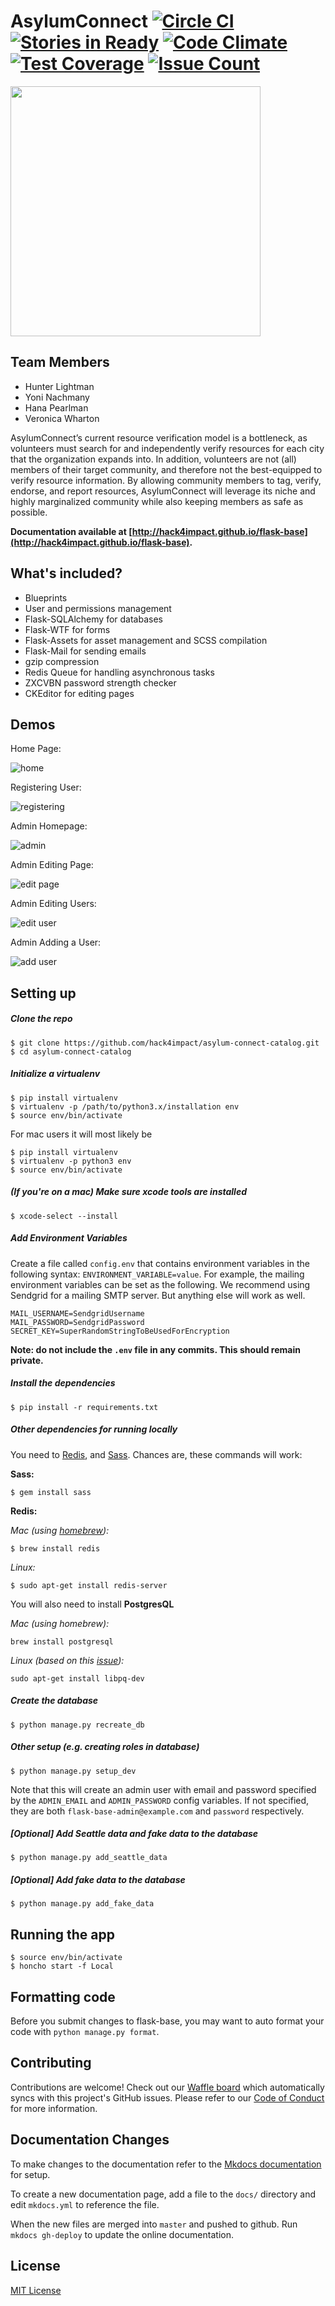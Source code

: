 # AsylumConnect [![Circle CI](https://circleci.com/gh/hack4impact/asylum-connect-catalog.svg?style=svg)](https://circleci.com/gh/hack4impact/asylum-connect-catalog) [![Stories in Ready](https://badge.waffle.io/hack4impact/asylum-connect-catalog.png?label=ready&title=Ready)](https://waffle.io/hack4impact/asylum-connect-catalog) [![Code Climate](https://codeclimate.com/github/hack4impact/asylum-connect-catalog/badges/gpa.svg)](https://codeclimate.com/github/hack4impact/asylum-connect-catalog) [![Test Coverage](https://codeclimate.com/github/hack4impact/asylum-connect-catalog/badges/coverage.svg)](https://codeclimate.com/github/hack4impact/asylum-connect-catalog/coverage) [![Issue Count](https://codeclimate.com/github/hack4impact/asylum-connect-catalog/badges/issue_count.svg)](https://codeclimate.com/github/hack4impact/asylum-connect-catalog)
<img src="readme_media/logo@2x.png" width="400"/>

## Team Members

- Hunter Lightman
- Yoni Nachmany
- Hana Pearlman
- Veronica Wharton

AsylumConnect’s current resource verification model is a bottleneck, as volunteers must search for and independently verify resources for each city that the organization expands into. In addition, volunteers are not (all) members of their target community, and therefore not the best-equipped to verify resource information. By allowing community members to tag, verify, endorse, and report resources, AsylumConnect will leverage its niche and highly marginalized community while also keeping members as safe as possible.

**Documentation available at [http://hack4impact.github.io/flask-base](http://hack4impact.github.io/flask-base).**

## What's included?

* Blueprints
* User and permissions management
* Flask-SQLAlchemy for databases
* Flask-WTF for forms
* Flask-Assets for asset management and SCSS compilation
* Flask-Mail for sending emails
* gzip compression
* Redis Queue for handling asynchronous tasks
* ZXCVBN password strength checker  
* CKEditor for editing pages

## Demos

Home Page:

![home](readme_media/home.gif "home") 

Registering User:

![registering](readme_media/register.gif "register")

Admin Homepage:

![admin](readme_media/admin.gif "admin")

Admin Editing Page:

![edit page](readme_media/editpage.gif "editpage") 

Admin Editing Users:

![edit user](readme_media/edituser.gif "edituser")

Admin Adding a User: 

![add user](readme_media/adduser.gif "add user")

## Setting up

##### Clone the repo

```
$ git clone https://github.com/hack4impact/asylum-connect-catalog.git
$ cd asylum-connect-catalog
```

##### Initialize a virtualenv

```
$ pip install virtualenv
$ virtualenv -p /path/to/python3.x/installation env
$ source env/bin/activate
```

For mac users it will most likely be
```
$ pip install virtualenv
$ virtualenv -p python3 env
$ source env/bin/activate
```

##### (If you're on a mac) Make sure xcode tools are installed

```
$ xcode-select --install
```

##### Add Environment Variables 

Create a file called `config.env` that contains environment variables in the following syntax: `ENVIRONMENT_VARIABLE=value`. For example,
the mailing environment variables can be set as the following. We recommend using Sendgrid for a mailing SMTP server. But anything else will work as well.
```
MAIL_USERNAME=SendgridUsername
MAIL_PASSWORD=SendgridPassword
SECRET_KEY=SuperRandomStringToBeUsedForEncryption
```
**Note: do not include the `.env` file in any commits. This should remain private.**

##### Install the dependencies

```
$ pip install -r requirements.txt
```

##### Other dependencies for running locally

You need to [Redis](http://redis.io/), and [Sass](http://sass-lang.com/). Chances are, these commands will work:


**Sass:**

```
$ gem install sass
```

**Redis:**

_Mac (using [homebrew](http://brew.sh/)):_

```
$ brew install redis
```

_Linux:_

```
$ sudo apt-get install redis-server
```

You will also need to install **PostgresQL**

_Mac (using homebrew):_

```
brew install postgresql
```

_Linux (based on this [issue](https://github.com/hack4impact/flask-base/issues/96)):_

```
sudo apt-get install libpq-dev
```


##### Create the database

```
$ python manage.py recreate_db
```

##### Other setup (e.g. creating roles in database)

```
$ python manage.py setup_dev
```

Note that this will create an admin user with email and password specified by the `ADMIN_EMAIL` and `ADMIN_PASSWORD` config variables. If not specified, they are both `flask-base-admin@example.com` and `password` respectively.


##### [Optional] Add Seattle data and fake data to the database

```
$ python manage.py add_seattle_data
```


##### [Optional] Add fake data to the database

```
$ python manage.py add_fake_data
```

## Running the app

```
$ source env/bin/activate
$ honcho start -f Local
```

## Formatting code

Before you submit changes to flask-base, you may want to auto format your code with `python manage.py format`.


## Contributing

Contributions are welcome! Check out our [Waffle board](https://waffle.io/hack4impact/flask-base) which automatically syncs with this project's GitHub issues. Please refer to our [Code of Conduct](./CONDUCT.md) for more information.

## Documentation Changes

To make changes to the documentation refer to the [Mkdocs documentation](http://www.mkdocs.org/#installation) for setup. 

To create a new documentation page, add a file to the `docs/` directory and edit `mkdocs.yml` to reference the file. 

When the new files are merged into `master` and pushed to github. Run `mkdocs gh-deploy` to update the online documentation.

## License
[MIT License](LICENSE.md)
